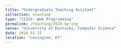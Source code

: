 ```yaml
---
title: "Undergraduate Teaching Assitant"
collection: teaching
type: "CS316: Web Programming"
permalink: /teaching/2020-Spring
venue: "University of Kentucky, Computer Science"
date: 2020-01-15
location: "Lexington, KY"
---
```

